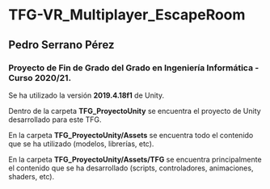 # TFG-VR_Multiplayer_EscapeRoom
## Pedro Serrano Pérez
### Proyecto de Fin de Grado del Grado en Ingeniería Informática - Curso 2020/21.

Se ha utilizado la versión **2019.4.18f1** de Unity.

Dentro de la carpeta **TFG_ProyectoUnity** se encuentra el proyecto de Unity desarrollado para este TFG.

En la carpeta **TFG_ProyectoUnity/Assets** se encuentra todo el contenido que se ha utilizado (modelos, librerías, etc).

En la carpeta **TFG_ProyectoUnity/Assets/TFG** se encuentra principalmente el contenido que se ha desarrollado (scripts, controladores, animaciones, shaders, etc).

